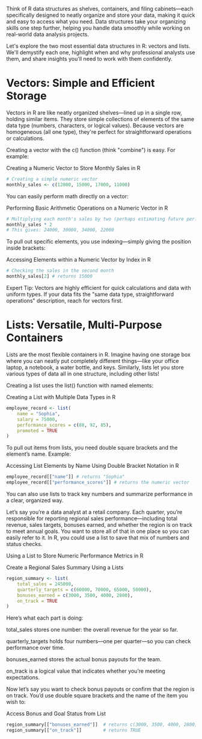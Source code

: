 Think of R data structures as shelves, containers, and filing cabinets—each specifically designed to neatly organize and store your data, making it quick and easy to access what you need. Data structures take your organizing skills one step further, helping you handle data smoothly while working on real-world data analysis projects.

Let's explore the two most essential data structures in R: vectors and lists. We'll demystify each one, highlight when and why professional analysts use them, and share insights you'll need to work with them confidently.

# Vectors: Simple and Efficient Storage
Vectors in R are like neatly organized shelves—lined up in a single row, holding similar items. They store simple collections of elements of the same data type (numbers, characters, or logical values). Because vectors are homogeneous (all one type), they're perfect for straightforward operations or calculations.

Creating a vector with the c() function (think "combine") is easy. For example:

Creating a Numeric Vector to Store Monthly Sales in R
```R
# Creating a simple numeric vector
monthly_sales <- c(12000, 15000, 17000, 11000)
```
You can easily perform math directly on a vector:

Performing Basic Arithmetic Operations on a Numeric Vector in R
```R
# Multiplying each month's sales by two (perhaps estimating future performance)
monthly_sales * 2
# This gives: 24000, 30000, 34000, 22000
```
To pull out specific elements, you use indexing—simply giving the position inside brackets:

Accessing Elements within a Numeric Vector by Index in R
```R
# Checking the sales in the second month
monthly_sales[2] # returns 15000
```
Expert Tip: Vectors are highly efficient for quick calculations and data with uniform types. If your data fits the "same data type, straightforward operations" description, reach for vectors first.

# Lists: Versatile, Multi-Purpose Containers
Lists are the most flexible containers in R. Imagine having one storage box where you can neatly put completely different things—like your office laptop, a notebook, a water bottle, and keys. Similarly, lists let you store various types of data all in one structure, including other lists!

Creating a list uses the list() function with named elements:

Creating a List with Multiple Data Types in R
```R
employee_record <- list(
    name = "Sophia",
    salary = 75000,
    performance_scores = c(88, 92, 85),
    promoted = TRUE
)
```
To pull out items from lists, you need double square brackets and the element’s name. Example:

Accessing List Elements by Name Using Double Bracket Notation in R
```R
employee_record[["name"]] # returns "Sophia"
employee_record[["performance_scores"]] # returns the numeric vector
```
You can also use lists to track key numbers and summarize performance in a clear, organized way.

Let’s say you’re a data analyst at a retail company. Each quarter, you’re responsible for reporting regional sales performance—including total revenue, sales targets, bonuses earned, and whether the region is on track to meet annual goals. You want to store all of that in one place so you can easily refer to it. In R, you could use a list to save that mix of numbers and status checks.

Using a List to Store Numeric Performance Metrics in R

Create a Regional Sales Summary Using a Lists
```R
region_summary <- list(
    total_sales = 245000,
    quarterly_targets = c(60000, 70000, 65000, 50000),
    bonuses_earned = c(3000, 3500, 4000, 2800),
    on_track = TRUE
)
```
Here’s what each part is doing: 

total_sales stores one number: the overall revenue for the year so far.

quarterly_targets holds four numbers—one per quarter—so you can check performance over time.

bonuses_earned stores the actual bonus payouts for the team.

on_track is a logical value that indicates whether you’re meeting expectations.

Now let’s say you want to check bonus payouts or confirm that the region is on track. You’d use double square brackets and the name of the item you wish to:

Access Bonus and Goal Status from List
```R
region_summary[["bonuses_earned"]]  # returns c(3000, 3500, 4000, 2800)
region_summary[["on_track"]]        # returns TRUE
```

























